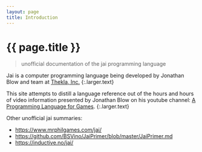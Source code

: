 ```yaml
---
layout: page
title: Introduction
---
```


# {{ page.title }}

> unofficial documentation of the jai programming language

Jai is a computer programming language being developed by Jonathan Blow and team at [Thekla, Inc.][thekla-web]
{:.larger.text}

This site attempts to distill a language reference out of the hours and hours of video information presented by Jonathan Blow on his youtube channel: [A Programming Language for Games].
{:.larger.text}

Other unofficial jai summaries:

- <https://www.mrphilgames.com/jai/>
- <https://github.com/BSVino/JaiPrimer/blob/master/JaiPrimer.md>
- <https://inductive.no/jai/>



[A Programming Language for Games]: https://www.youtube.com/playlist?list=PLmV5I2fxaiCKfxMBrNsU1kgKJXD3PkyxO "video playlist introducing the jai language and its motivations"
[thekla-twitter]: https://twitter.com/Thekla_Inc "Thekla, Inc. on Twitter"
[thekla-web]: http://the-witness.net/news/ "Thekla, Inc. on the web"
